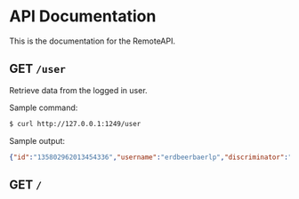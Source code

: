 # API Documentation
This is the documentation for the RemoteAPI.

## GET `/user`
Retrieve data from the logged in user.

Sample command:
```bash
$ curl http://127.0.0.1:1249/user
```

Sample output:
```json
{"id":"135802962013454336","username":"erdbeerbaerlp","discriminator":"0","avatar":"db591e630559e5770a95aedec4640232","avatarDecorationData":null,"banner":"814c6d2bc9995cc18cbf4547f24b95e9","email":"<hidden>","verified":true,"bot":false,"system":false,"mfaEnabled":true,"mobile":true,"desktop":true,"premiumType":2,"flags":4194400,"publicFlags":4194368,"purchasedFlags":7,"premiumUsageFlags":5,"phone":"<hidden>","nsfwAllowed":true,"guildMemberAvatars":{"728633438441046016":"<hidden>","733713795096248461":"<hidden>"},"hasBouncedEmail":false,"personalConnectionId":null,"globalName":"ErdbeerbaerLP","clan":null}
```

## GET `/`
